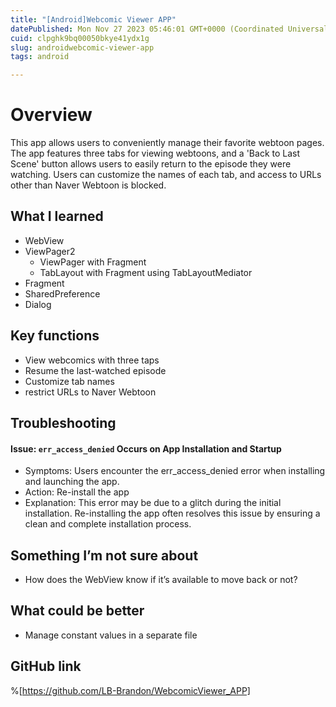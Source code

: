 ```yaml
---
title: "[Android]Webcomic Viewer APP"
datePublished: Mon Nov 27 2023 05:46:01 GMT+0000 (Coordinated Universal Time)
cuid: clpghk9bq00050bkye41ydx1g
slug: androidwebcomic-viewer-app
tags: android

---
```


# Overview
This app allows users to conveniently manage their favorite webtoon pages. The app features three tabs for viewing webtoons, and a 'Back to Last Scene' button allows users to easily return to the episode they were watching. Users can customize the names of each tab, and access to URLs other than Naver Webtoon is blocked.

## What I learned
-  WebView
- ViewPager2
    - ViewPager with Fragment
    - TabLayout with Fragment using TabLayoutMediator
- Fragment
- SharedPreference
- Dialog

## Key functions
- View webcomics with three taps
- Resume the last-watched episode
- Customize tab names
- restrict URLs to Naver Webtoon

## Troubleshooting
#### Issue: `err_access_denied` Occurs on App Installation and Startup
- Symptoms: Users encounter the err_access_denied error when installing and launching the app.
- Action: Re-install the app
- Explanation: This error may be due to a glitch during the initial installation. Re-installing the app often resolves this issue by ensuring a clean and complete installation process.

## Something I’m not sure about
- How does the WebView know if it’s available to move back or not?

## What could be better
- Manage constant values in a separate file

##  GitHub link
%[https://github.com/LB-Brandon/WebcomicViewer_APP]
